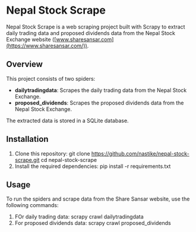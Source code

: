 # Nepal Stock Scrape

Nepal Stock Scrape is a web scraping project built with Scrapy to extract daily trading data and proposed dividends data from the Nepal Stock Exchange website ([www.sharesansar.com](https://www.sharesansar.com/)).

## Overview

This project consists of two spiders:
- **dailytradingdata**: Scrapes the daily trading data from the Nepal Stock Exchange.
- **proposed_dividends**: Scrapes the proposed dividends data from the Nepal Stock Exchange.

The extracted data is stored in a SQLite database.

## Installation

1. Clone this repository:
   git clone https://github.com/nastike/nepal-stock-scrape.git
   cd nepal-stock-scrape
2. Install the required dependencies:
    pip install -r requirements.txt
## Usage
To run the spiders and scrape data from the Share Sansar website, use the following commands:
1. FOr daily trading data:
    scrapy crawl dailytradingdata
2. For proposed dividends data:
    scrapy crawl proposed_dividends

